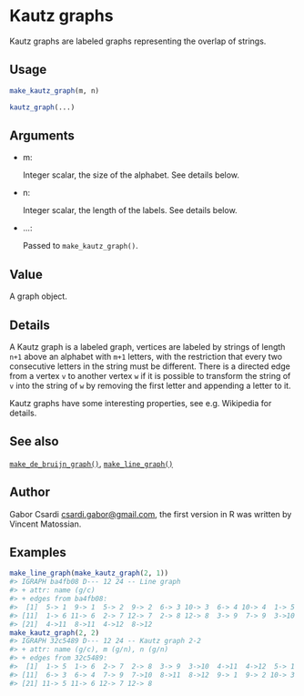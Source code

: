 # Kautz graphs

Kautz graphs are labeled graphs representing the overlap of strings.

## Usage

``` r
make_kautz_graph(m, n)

kautz_graph(...)
```

## Arguments

- m:

  Integer scalar, the size of the alphabet. See details below.

- n:

  Integer scalar, the length of the labels. See details below.

- ...:

  Passed to `make_kautz_graph()`.

## Value

A graph object.

## Details

A Kautz graph is a labeled graph, vertices are labeled by strings of
length `n+1` above an alphabet with `m+1` letters, with the restriction
that every two consecutive letters in the string must be different.
There is a directed edge from a vertex `v` to another vertex `w` if it
is possible to transform the string of `v` into the string of `w` by
removing the first letter and appending a letter to it.

Kautz graphs have some interesting properties, see e.g. Wikipedia for
details.

## See also

[`make_de_bruijn_graph()`](https://r.igraph.org/reference/make_de_bruijn_graph.md),
[`make_line_graph()`](https://r.igraph.org/reference/make_line_graph.md)

## Author

Gabor Csardi <csardi.gabor@gmail.com>, the first version in R was
written by Vincent Matossian.

## Examples

``` r
make_line_graph(make_kautz_graph(2, 1))
#> IGRAPH ba4fb08 D--- 12 24 -- Line graph
#> + attr: name (g/c)
#> + edges from ba4fb08:
#>  [1]  5-> 1  9-> 1  5-> 2  9-> 2  6-> 3 10-> 3  6-> 4 10-> 4  1-> 5 11-> 5
#> [11]  1-> 6 11-> 6  2-> 7 12-> 7  2-> 8 12-> 8  3-> 9  7-> 9  3->10  7->10
#> [21]  4->11  8->11  4->12  8->12
make_kautz_graph(2, 2)
#> IGRAPH 32c5489 D--- 12 24 -- Kautz graph 2-2
#> + attr: name (g/c), m (g/n), n (g/n)
#> + edges from 32c5489:
#>  [1]  1-> 5  1-> 6  2-> 7  2-> 8  3-> 9  3->10  4->11  4->12  5-> 1  5-> 2
#> [11]  6-> 3  6-> 4  7-> 9  7->10  8->11  8->12  9-> 1  9-> 2 10-> 3 10-> 4
#> [21] 11-> 5 11-> 6 12-> 7 12-> 8
```
